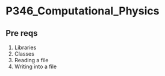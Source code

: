 # P346_Computational_Physics

## Pre reqs
1. Libraries 
2. Classes
4. Reading a file 
5. Writing into a file
